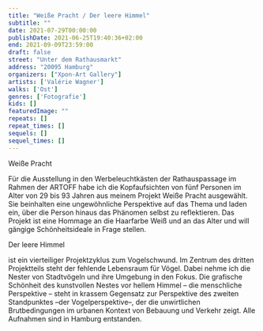 ```yaml
---
title: "Weiße Pracht / Der leere Himmel"
subtitle: ""
date: 2021-07-29T00:00:00
publishDate: 2021-06-25T19:40:36+02:00
end: 2021-09-09T23:59:00
draft: false
street: "Unter dem Rathausmarkt"
address: "20095 Hamburg"
organizers: ["Xpon-Art Gallery"]
artists: ['Valérie Wagner']
walks: ['Ost']
genres: ['Fotografie']
kids: []
featuredImage: ""
repeats: []
repeat_times: []
sequels: []
sequel_times: []
---
```


Weiße Pracht

Für die Ausstellung in den Werbeleuchtkästen der Rathauspassage im Rahmen der ARTOFF habe ich die Kopfaufsichten von fünf Personen im Alter von 29 bis 93 Jahren aus meinem Projekt Weiße Pracht ausgewählt. Sie beinhalten eine ungewöhnliche Perspektive auf das Thema und laden ein, über die Person hinaus das Phänomen selbst zu reflektieren. Das Projekt ist eine Hommage an die Haarfarbe Weiß und an das Alter und will gängige Schönheitsideale in Frage stellen.

Der leere Himmel

ist ein vierteiliger Projektzyklus zum Vogelschwund. Im Zentrum des dritten Projektteils steht der fehlende Lebensraum für Vögel. Dabei nehme ich die Nester von Stadtvögeln und ihre Umgebung in den Fokus. Die grafische Schönheit des kunstvollen Nestes vor hellem Himmel – die menschliche Perspektive – steht in krassem Gegensatz zur Perspektive des zweiten Standpunktes –der Vogelperspektive–, der die unwirtlichen Brutbedingungen im urbanen Kontext von Bebauung und Verkehr zeigt. Alle Aufnahmen sind in Hamburg entstanden.